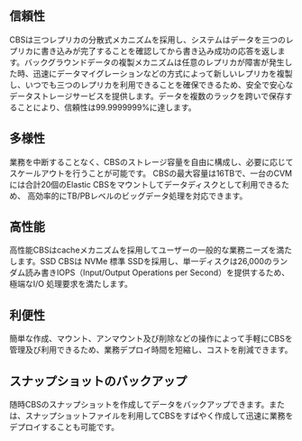 ## 信頼性
CBSは三つレプリカの分散式メカニズムを採用し、システムはデータを三つのレプリカに書き込みが完了することを確認してから書き込み成功の応答を返します。バックグラウンドデータの複製メカニズムは任意のレプリカが障害が発生した時、迅速にデータマイグレーションなどの方式によって新しいレプリカを複製し、いつでも三つのレプリカを利用できることを確保できるため、安全で安心なデータストレージサービスを提供します。データを複数のラックを跨いで保存することにより、信頼性は99.9999999%に達します。

## 多様性

業務を中断することなく、CBSのストレージ容量を自由に構成し、必要に応じてスケールアウトを行うことが可能です。
CBSの最大容量は16TBで、一台のCVMには合計20個のElastic CBSをマウントしてデータディスクとして利用できるため、 高効率的にTB/PBレベルのビッグデータ処理を対応できます。

## 高性能

高性能CBSはcacheメカニズムを採用してユーザーの一般的な業務ニーズを満たします。SSD CBSは NVMe 標準 SSDを採用し、単一ディスクは26,000のランダム読み書きIOPS（Input/Output Operations per Second）を提供するため、 極端なI/O 処理要求を満たします。
				
## 利便性
簡単な作成、マウント、アンマウント及び削除などの操作によって手軽にCBSを管理及び利用できるため、業務デプロイ時間を短縮し、コストを削減できます。

## スナップショットのバックアップ
随時CBSのスナップショットを作成してデータをバックアップできます。または、スナップショットファイルを利用してCBSをすばやく作成して迅速に業務をデプロイすることも可能です。
